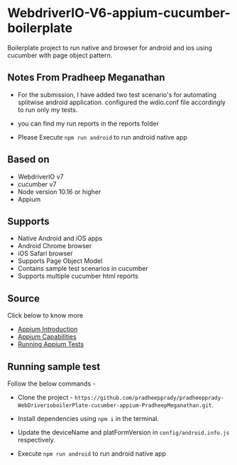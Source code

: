 # WebdriverIO-V6-appium-cucumber-boilerplate

Boilerplate project to run native and browser for android and ios using cucumber with page object pattern.

## Notes From Pradheep Meganathan

- For the submission, I have added two test scenario's for automating splitwise android application. configured the wdio.conf file accordingly to run only my tests.

- you can find my run reports in the reports folder

- Please Execute `npm run android` to run android native app

## Based on

- WebdriverIO v7
- cucumber v7
- Node version 10.16 or higher
- Appium

## Supports
- Native Android and iOS apps
- Android Chrome browser 
- iOS Safari browser 
- Supports Page Object Model
- Contains sample test scenarios in cucumber
- Supports multiple cucumber html reports

## Source
Click below to know more 
- [Appium Introduction](http://appium.io/docs/en/about-appium/intro/)
- [Appium Capabilities](http://appium.io/docs/en/writing-running-appium/caps/)
- [Running Appium Tests](http://appium.io/docs/en/writing-running-appium/running-tests/)

## Running sample test
Follow the below commands -
- Clone the project - `https://github.com/pradheepprady/pradheepprady-WebDriverioboilerPlate-cucumber-appium-PradheepMeganathan.git`.

- Install dependencies using `npm i` in the terminal.

- Update the deviceName and platFormVersion in `config/android.info.js` respectively.

- Execute `npm run android` to run android native app


